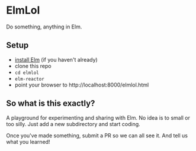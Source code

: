 # ElmLol

Do something, anything in Elm.

## Setup

  * [install Elm](https://guide.elm-lang.org/get_started.html) (if you haven't already)
  * clone this repo
  * `cd elmlol`
  * `elm-reactor`
  * point your browser to http://localhost:8000/elmlol.html

## So what is this exactly?

A playground for experimenting and sharing with Elm. No idea is to small or too silly. Just add a new subdirectory and start coding.

Once you've made something, submit a PR so we can all see it. And tell us what you learned!

